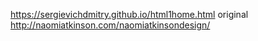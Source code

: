 https://sergievichdmitry.github.io/html1home.html
original http://naomiatkinson.com/naomiatkinsondesign/
